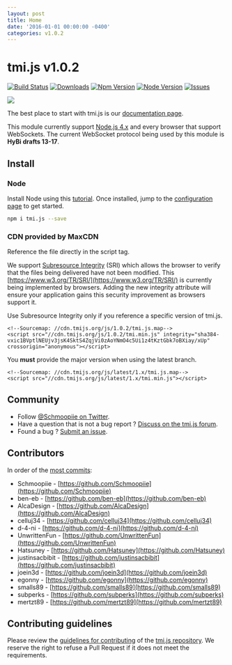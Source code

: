 ```yaml
---
layout: post
title: Home
date: '2016-01-01 00:00:00 -0400'
categories: v1.0.2
---
```


# tmi.js v1.0.2

[![Build Status](https://secure.travis-ci.org/tmijs/tmi.js.png?branch=master)](https://travis-ci.org/tmijs/tmi.js) [![Downloads](https://img.shields.io/npm/dm/tmi.js.svg?style=flat)](https://www.npmjs.org/package/tmi.js) [![Npm Version](https://img.shields.io/npm/v/tmi.js.svg?style=flat)](https://www.npmjs.org/package/tmi.js) [![Node Version](https://img.shields.io/node/v/tmi.js.svg?style=flat)](https://www.npmjs.org/package/tmi.js) [![Issues](https://img.shields.io/github/issues/tmijs/tmi.js.svg?style=flat)](https://github.com/tmijs/tmi.js/issues)

![](https://i.imgur.com/vsdO7N5.png)

The best place to start with tmi.js is our [documentation page](https://docs.tmijs.org/).

This module currently support [Node.js 4.x](https://nodejs.org/en/download/) and every browser that support WebSockets. The current WebSocket protocol being used by this module is **HyBi drafts 13-17**.

## Install

### Node

Install Node using this [tutorial](https://www.npmjs.com/package/tmi.js/tutorial). Once installed, jump to the [configuration page](https://github.com/Coder-Tavi/docs/tree/b97a887ff5f09ed9c6e5c522b4745d440e8f5ad6/_posts/v1.0.2/Configuration.html) to get started.

```bash
npm i tmi.js --save
```

### CDN provided by MaxCDN

Reference the file directly in the script tag.

We support [Subresource Integrity](https://developer.mozilla.org/en-US/docs/Web/Security/Subresource_Integrity) \(SRI\) which allows the browser to verify that the files being delivered have not been modified. This [https://www.w3.org/TR/SRI/](https://www.w3.org/TR/SRI/) is currently being implemented by browsers. Adding the new integrity attribute will ensure your application gains this security improvement as browsers support it.

Use Subresource Integrity only if you reference a specific version of tmi.js.

```markup
<!--Sourcemap: //cdn.tmijs.org/js/1.0.2/tmi.js.map-->
<script src="//cdn.tmijs.org/js/1.0.2/tmi.min.js" integrity="sha384-vxic1BVptlNEUjv3jsK4SktS4ZqjVi0zAoYNmO4c5Ui1z4tKztGbk7oBXiay/xUp" crossorigin="anonymous"></script>
```

You **must** provide the major version when using the latest branch.

```markup
<!--Sourcemap: //cdn.tmijs.org/js/latest/1.x/tmi.js.map-->
<script src="//cdn.tmijs.org/js/latest/1.x/tmi.min.js"></script>
```

## Community

* Follow [@Schmoopiie on Twitter](https://twitter.com/Schmoopiie).
* Have a question that is not a bug report ? [Discuss on the tmi.js forum](http://www.tmijs.org/forums/).
* Found a bug ? [Submit an issue](https://github.com/tmijs/tmi.js/issues/new).

## Contributors

In order of the [most commits](https://github.com/tmijs/tmi.js/graphs/contributors):

* Schmoopiie - [https://github.com/Schmoopiie](https://github.com/Schmoopiie)
* ben-eb - [https://github.com/ben-eb](https://github.com/ben-eb)
* AlcaDesign - [https://github.com/AlcaDesign](https://github.com/AlcaDesign)
* celluj34 - [https://github.com/celluj34](https://github.com/celluj34)
* d-4-ni - [https://github.com/d-4-ni](https://github.com/d-4-ni)
* UnwrittenFun - [https://github.com/UnwrittenFun](https://github.com/UnwrittenFun)
* Hatsuney - [https://github.com/Hatsuney](https://github.com/Hatsuney)
* justinsacbibit - [https://github.com/justinsacbibit](https://github.com/justinsacbibit)
* joein3d - [https://github.com/joein3d](https://github.com/joein3d)
* egonny - [https://github.com/egonny](https://github.com/egonny)
* smalls89 - [https://github.com/smalls89](https://github.com/smalls89)
* subperks - [https://github.com/subperks](https://github.com/subperks)
* mertzt89 - [https://github.com/mertzt89](https://github.com/mertzt89)

## Contributing guidelines

Please review the [guidelines for contributing](https://github.com/tmijs/tmi.js/blob/master/CONTRIBUTING.md) of the [tmi.js repository](https://github.com/tmijs/tmi.js). We reserve the right to refuse a Pull Request if it does not meet the requirements.

